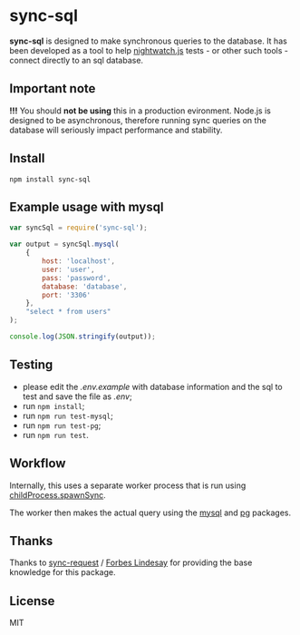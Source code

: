 # sync-sql

**sync-sql** is designed to make synchronous queries to the database. It has been developed as a tool to help [nightwatch.js](http://nightwatchjs.org/) tests - or other such tools - connect directly to an sql database.

## Important note

**!!!** You should **not be using** this in a production evironment. Node.js is designed to be asynchronous, therefore running sync queries on the database will seriously impact performance and stability.

## Install

```
npm install sync-sql
```

## Example usage with mysql

```js
var syncSql = require('sync-sql');

var output = syncSql.mysql(
	{
		host: 'localhost',
		user: 'user',
		pass: 'password',
		database: 'database',
		port: '3306'
	},
	"select * from users"
);

console.log(JSON.stringify(output));
```

## Testing

- please edit the *.env.example* with database information and the sql to test and save the file as *.env*;
- run `npm install`;
- run `npm run test-mysql`;
- run `npm run test-pg`;
- run `npm run test`.

## Workflow

Internally, this uses a separate worker process that is run using [childProcess.spawnSync](http://nodejs.org/docs/v0.11.13/api/child_process.html#child_process_child_process_spawnsync_command_args_options).

The worker then makes the actual query using the [mysql](https://www.npmjs.com/package/mysql) and [pg](https://www.npmjs.com/package/pg) packages.

## Thanks

Thanks to [sync-request](https://github.com/ForbesLindesay/sync-request) / [Forbes Lindesay](https://github.com/ForbesLindesay) for providing the base knowledge for this package.

## License

MIT
